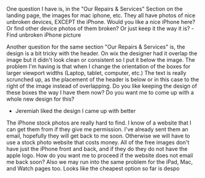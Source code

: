 One question I have is, in the "Our Repairs & Services" Section on the landing page, the images for mac iphone, etc. They all have photos of nice unbroken devices, EXCEPT the iPhone. Would you like a nice iPhone here? Or find other device photos of them broken? Or just keep it the way it is?
-Find unbroken iPhone picture

Another question for the same section "Our Repairs & Services" is, the design is a bit tricky with the header. On wix the designer had it overlap the image but it didn't look clean or consistent so I put it below the image. The problem I'm having is that when I change the orientation of the boxes for larger viewport widths (Laptop, tablet, computer, etc.) The text is really scrunched up, as the placement of the header is below or in this case to the right of the image instead of overlapping. Do you like keeping the design of these boxes the way I have them now? Do you want me to come up with a whole new design for this?
- Jeremiah liked the design I came up with better

The iPhone stock photos are really hard to find. I know of a website that I can get them from if they give me permission. I've already sent them an email, hopefully they will get back to me soon. Otherwise we will have to use a stock photo website that costs money. All of the free images don't have just the iPhone front and back, and if they do they do not have the apple logo. How do you want me to proceed if the website does not email me back soon? Also we may run into the same problem for the iPad, Mac, and Watch pages too.
Looks like the cheapest option so far is despo